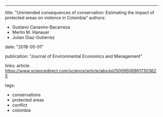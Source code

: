 ---
title: "Unintended consequences of conservation: Estimating the impact of protected areas on violence in Colombia"
authors:
- Gustavo Canavire-Bacarreza
- Merlin M. Hanauer
- Julian Diaz-Gutierrez


date: "2018-05-01"

publication: "Journal of Environmental Economics and Management"

links:
    article: https://www.sciencedirect.com/science/article/abs/pii/S0095069617303625
    
tags:
  - conservations
  - protected areas
  - conflict
  - colombia
